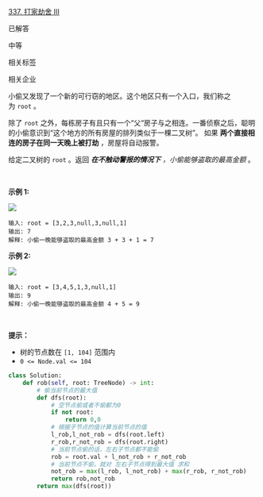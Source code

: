 [337. 打家劫舍 III](https://leetcode.cn/problems/house-robber-iii/)

已解答

中等

相关标签

相关企业

小偷又发现了一个新的可行窃的地区。这个地区只有一个入口，我们称之为 `root` 。

除了 `root` 之外，每栋房子有且只有一个“父“房子与之相连。一番侦察之后，聪明的小偷意识到“这个地方的所有房屋的排列类似于一棵二叉树”。 如果 **两个直接相连的房子在同一天晚上被打劫** ，房屋将自动报警。

给定二叉树的 `root` 。返回 ***在不触动警报的情况下** ，小偷能够盗取的最高金额* 。

 

**示例 1:**

![](https://p3-juejin.byteimg.com/tos-cn-i-k3u1fbpfcp/645197ecfa1a4a85862704c5020fe3df~tplv-k3u1fbpfcp-jj-mark:0:0:0:0:q75.image#?w=277&h=293&s=11037&e=jpg&b=fefafa)

```
输入: root = [3,2,3,null,3,null,1]
输出: 7 
解释: 小偷一晚能够盗取的最高金额 3 + 3 + 1 = 7
```

**示例 2:**

![](https://p3-juejin.byteimg.com/tos-cn-i-k3u1fbpfcp/711d16c3ab8842de8c2c8a5e96af1503~tplv-k3u1fbpfcp-jj-mark:0:0:0:0:q75.image#?w=357&h=293&s=13065&e=jpg&b=fefcfc)

```
输入: root = [3,4,5,1,3,null,1]
输出: 9
解释: 小偷一晚能够盗取的最高金额 4 + 5 = 9
```

 

**提示：**

-   树的节点数在 `[1, 104]` 范围内
-   `0 <= Node.val <= 104`

```py
class Solution:
    def rob(self, root: TreeNode) -> int:
        # 偷当前节点的最大值
        def dfs(root):
            # 空节点偷或者不偷都为0
            if not root:
                return 0,0
            # 根据子节点的值计算当前节点的值
            l_rob,l_not_rob = dfs(root.left)
            r_rob,r_not_rob = dfs(root.right)
            # 当前节点偷的话，左右子节点都不能偷
            rob = root.val + l_not_rob + r_not_rob
            # 当前节点不偷，就对 左右子节点得到最大值 求和
            not_rob = max(l_rob, l_not_rob) + max(r_rob, r_not_rob)
            return rob,not_rob
        return max(dfs(root))
```